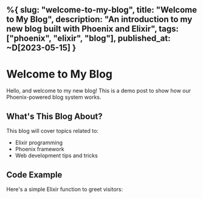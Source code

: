 %{
  slug: "welcome-to-my-blog",
  title: "Welcome to My Blog",
  description: "An introduction to my new blog built with Phoenix and Elixir",
  tags: ["phoenix", "elixir", "blog"],
  published_at: ~D[2023-05-15]
}
---
# Welcome to My Blog

Hello, and welcome to my new blog! This is a demo post to show how our Phoenix-powered blog system works.

## What's This Blog About?

This blog will cover topics related to:

- Elixir programming
- Phoenix framework
- Web development tips and tricks

## Code Example

Here's a simple Elixir function to greet visitors:

